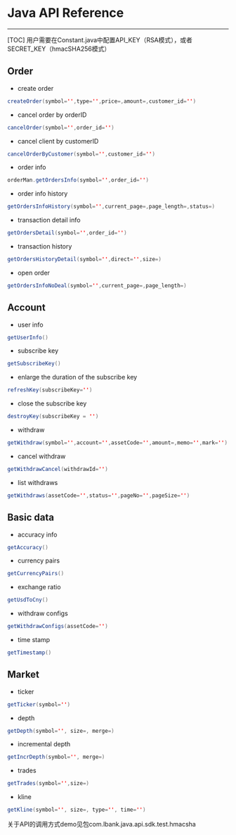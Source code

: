 # Java API Reference

---
[TOC]
用户需要在Constant.java中配置API_KEY（RSA模式），或者SECRET_KEY（hmacSHA256模式）

## Order

- create order
```java
createOrder(symbol='',type='',price=,amount=,customer_id='')
```
- cancel order by orderID
```java
cancelOrder(symbol='',order_id='')
```
- cancel client by customerID
```java
cancelOrderByCustomer(symbol='',customer_id='')
```
- order info
```java
orderMan.getOrdersInfo(symbol='',order_id='')
```
- order info history
```java
getOrdersInfoHistory(symbol='',current_page=,page_length=,status=)
```
- transaction detail info
```java
getOrdersDetail(symbol='',order_id='')
```
- transaction history
```java
getOrdersHistoryDetail(symbol='',direct='',size=)
```
- open order
```java
getOrdersInfoNoDeal(symbol='',current_page=,page_length=)
```


## Account
- user info
```java
getUserInfo()
```
- subscribe key
```java
getSubscribeKey()
```
- enlarge the duration of the subscribe key
```java
refreshKey(subscribeKey='')
```

- close the subscribe key
```java
destroyKey(subscribeKey = '')
```
- withdraw
```java
getWithdraw(symbol='',account='',assetCode='',amount=,memo='',mark='')
```

- cancel withdraw
```java
getWithdrawCancel(withdrawId='')
```
- list withdraws
```java
getWithdraws(assetCode='',status='',pageNo='',pageSize='')
```


## Basic data
- accuracy info
```java
getAccuracy()
```
- currency pairs
```java
getCurrencyPairs()
```
- exchange ratio
```java
getUsdToCny()
```
- withdraw configs
```java
getWithdrawConfigs(assetCode='')
```
- time stamp
```java
getTimestamp()
```

## Market

- ticker
```java
getTicker(symbol='')
```
- depth
```java
getDepth(symbol='', size=, merge=)
```
- incremental depth
```java
getIncrDepth(symbol='', merge=)
```

- trades
```java
getTrades(symbol='',size=)
```
- kline
```java
getKline(symbol='', size=, type='', time='')
```

关于API的调用方式demo见包com.lbank.java.api.sdk.test.hmacsha